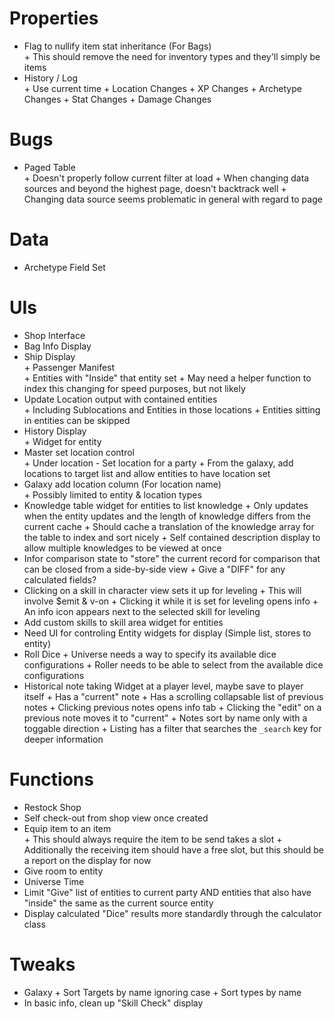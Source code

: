 # Properties
+ Flag to nullify item stat inheritance (For Bags)  
        + This should remove the need for inventory types and they'll simply be items
+ History / Log  
        + Use current time
        + Location Changes
        + XP Changes
        + Archetype Changes
        + Stat Changes
        + Damage Changes

# Bugs
+ Paged Table  
        + Doesn't properly follow current filter at load
        + When changing data sources and beyond the highest page, doesn't backtrack well
        + Changing data source seems problematic in general with regard to page

# Data
+ Archetype Field Set

# UIs
+ Shop Interface
+ Bag Info Display
+ Ship Display  
        + Passenger Manifest  
                + Entities with "Inside" that entity set
                + May need a helper function to index this changing for speed purposes, but not likely
+ Update Location output with contained entities  
        + Including Sublocations and Entities in those locations
        + Entities sitting in entities can be skipped
+ History Display  
        + Widget for entity
+ Master set location control  
        + Under location - Set location for a party
        + From the galaxy, add locations to target list and allow entities to have location set
+ Galaxy add location column (For location name)  
        + Possibly limited to entity & location types
+ Knowledge table widget for entities to list knowledge
		+ Only updates when the entity updates and the length of knowledge differs from the current cache
		+ Should cache a translation of the knowledge array for the table to index and sort nicely
		+ Self contained description display to allow multiple knowledges to be viewed at once
+ Infor comparison state to "store" the current record for comparison that can be closed from a side-by-side view
		+ Give a "DIFF" for any calculated fields?
+ Clicking on a skill in character view sets it up for leveling
		+ This will involve $emit & v-on
		+ Clicking it while it is set for leveling opens info
		+ An info icon appears next to the selected skill for leveling
+ Add custom skills to skill area widget for entities
+ Need UI for controling Entity widgets for display (Simple list, stores to entity)
+ Roll Dice
		+ Universe needs a way to specify its available dice configurations
		+ Roller needs to be able to select from the available dice configurations
+ Historical note taking Widget at a player level, maybe save to player itself
		+ Has a "current" note
		+ Has a scrolling collapsable list of previous notes
		+ Clicking previous notes opens info tab
		+ Clicking the "edit" on a previous note moves it to "current"
		+ Notes sort by name only with a toggable direction
		+ Listing has a filter that searches the `_search` key for deeper information

# Functions
+ Restock Shop
+ Self check-out from shop view once created
+ Equip item to an item  
		+ This should always require the item to be send takes a slot
		+ Additionally the receiving item should have a free slot, but this should be a report on the display for now
+ Give room to entity
+ Universe Time
+ Limit "Give" list of entities to current party AND entities that also have "inside" the same as the current source entity
+ Display calculated "Dice" results more standardly through the calculator class

# Tweaks	
+ Galaxy
        + Sort Targets by name ignoring case
        + Sort types by name
+ In basic info, clean up "Skill Check" display
